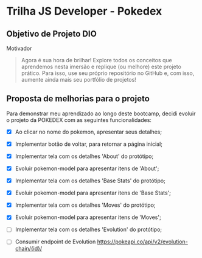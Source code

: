 # Trilha JS Developer - Pokedex


## Objetivo de Projeto DIO

Motivador
> Agora é sua hora de brilhar! Explore todos os conceitos que aprendemos nesta imersão e replique (ou melhore) este projeto prático. Para isso, use seu próprio repositório no GitHub e, com isso, aumente ainda mais seu portfólio de projetos!

## Proposta de melhorias para o projeto

Para demonstrar meu aprendizado ao longo deste bootcamp, decidi
evoluir o projeto da POKEDEX com as seguintes funcionalidades:
 
- [x] Ao clicar no nome do pokemon, apresentar seus detalhes;
- [x] Implementar botão de voltar, para retornar a página inicial;
- [x] Implementar tela com os detalhes 'About' do protótipo;
- [x] Evoluir pokemon-model para apresentar itens de 'About';
- [x] Implementar tela com os detalhes 'Base Stats' do protótipo;
- [x] Evoluir pokemon-model para apresentar itens de 'Base Stats';
- [x] Implementar tela com os detalhes 'Moves' do protótipo;
- [x] Evoluir pokemon-model para apresentar itens de 'Moves';
- [ ] Implementar tela com os detalhes 'Evolution' do protótipo;
- [ ] Consumir endpoint de Evolution https://pokeapi.co/api/v2/evolution-chain/{id}/

